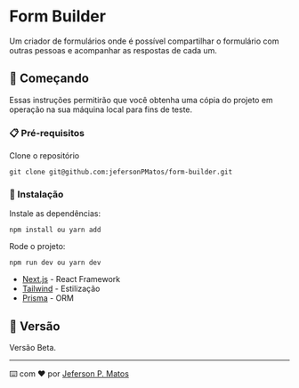 # Form Builder

Um criador de formulários onde é possível compartilhar o formulário com outras pessoas e acompanhar as respostas de cada um.

## 🚀 Começando

Essas instruções permitirão que você obtenha uma cópia do projeto em operação na sua máquina local para fins de teste.

### 📋 Pré-requisitos

Clone o repositório

```
git clone git@github.com:jefersonPMatos/form-builder.git
```

### 🔧 Instalação

Instale as dependências:

```
npm install ou yarn add
```

Rode o projeto:

```
npm run dev ou yarn dev
```

* [Next.js](https://nextjs.org/) - React Framework
* [Tailwind](https://tailwindcss.com/) - Estilização
* [Prisma](https://www.prisma.io/) - ORM
  



## 📌 Versão

Versão Beta. 

---
⌨️ com ❤️ por [Jeferson P. Matos]([https://gist.github.com/lohhan](https://github.com/jefersonPMatos)https://github.com/jefersonPMatos) 

